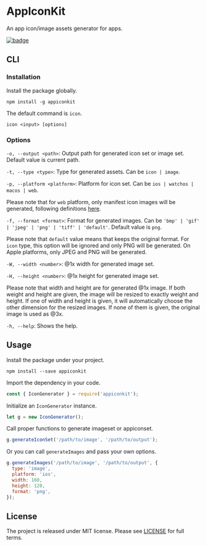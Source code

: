 # AppIconKit

An app icon/image assets generator for apps.

[![badge](https://img.shields.io/npm/v/appiconkit.svg?color=blue)](https://www.npmjs.com/package/appiconkit)

## CLI

### Installation

Install the package globally.

```
npm install -g appiconkit
```

The default command is `icon`.

```
icon <input> [options]
```

### Options

`-o, --output <path>`: Output path for generated icon set or image set. Default value is current path.

`-t, --type <type>`: Type for generated assets. Can be `icon | image`.

`-p, --platform <platform>`: Platform for icon set. Can be `ios | watchos | macos | web`.

Please note that for `web` platform, only manifest icon images will be generated, following definitions [here](https://web.dev/add-manifest/).

`-f, --format <format>`: Format for generated images. Can be `'bmp' | 'gif' | 'jpeg' | 'png' | 'tiff' | 'default'`. Default value is `png`.

Please note that `default` value means that keeps the original format. For `icon` type, this option will be ignored and only PNG will be generated. On Apple platforms, only JPEG and PNG will be generated.

`-W, --width <number>`: @1x width for generated image set.

`-H, --height <number>`: @1x height for generated image set.

Please note that width and height are for generated @1x image. If both weight and height are given, the image will be resized to exactly weight and height. If one of width and height is given, it will automatically choose the other dimension for the resized images. If none of them is given, the original image is used as @3x.

`-h, --help`: Shows the help.

## Usage

Install the package under your project.

```
npm install --save appiconkit
```

Import the dependency in your code.

```javascript
const { IconGenerator } = require('appiconkit');
```

Initialize an `IconGenerator` instance.

```javascript
let g = new IconGenerator();
```

Call proper functions to generate imageset or appiconset.

```javascript
g.generateIconSet('/path/to/image', '/path/to/output');
```

Or you can call `generateImages` and pass your own options.

```javascript
g.generateImages('/path/to/image', '/path/to/output', {
  type: 'image',
  platform: 'ios',
  width: 160,
  height: 120,
  format: 'png',
});
```

## License

The project is released under MIT license. Please see [LICENSE](LICENSE) for full terms.